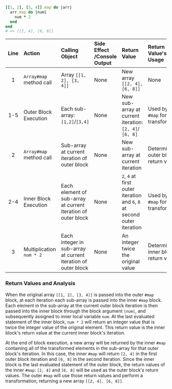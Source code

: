 ```ruby
[[1, 2], [3, 4]].map do |arr|
  arr.map do |num|
    num * 2
  end
end
# => [[2, 4], [6, 8]]
```

| **Line** | **Action**               | **Calling Object**                                            | **Side Effect /Console Output** | **Return Value**                                                         | **Return Value's Usage**                |
| :---:    | :---------               | :---------                                                    | :-----------------              | :------------------                                                      | :-----------------------                |
| 1        | `Array#map` method call  | Array `[[1, 2], [3, 4]]`                                      | None                            | New array `[[2, 4], [6, 8]]`                                             | None                                    |
| 1-5      | Outer Block Execution    | Each sub-array: `[1,2]`/`[3,4]`                               | None                            | New sub-array at current iteration: `[2, 4]`/ `[6, 8]`                   | Used by outer `#map` for transformation |
| 2        | `Array#map` method call  | Sub-array at current iteration of outer block                 | None                            | New sub-array at current iteration                                       | Determine outer block's return value    |
| 2-4      | Inner Block Execution    | Each element of sub-array at current iteration of outer block | None                            | `2`, `4` at first outer iteration and `6`, `8` at second outer iteration | Used by inner `#map` for transformation |
| 3        | Multiplication `num * 2` | Each integer in sub-array at current iteration of outer block | None                            | An integer twice the original value                                      | Determine inner block's return value    |


### Return Values and Analysis
When the original array `[[1, 2], [3, 4]]` is passed into the outer `#map` block, at each iteration each sub-array is passed into the inner `#map` block.
Each element in the sub-array at the current outer block iteration is then passed into the inner block through the block argument `|num|`,
and subsequently assigned to inner local variable `num`.
At the last evaluated statement of the inner block, `num * 2` will return an integer value that is twice the integer value of the original element.
This return value is the inner block's return value at the current inner block's iteration.

At the end of block execution, a new array will be returned by the inner `#map` containing all of the transformed elements in the sub-array for that outer block's iteration.
In this case, the inner `#map` will return `[2, 4]` in the first outer block iteration and `[6, 8]` in the second iteration.
Since the inner block is the last evaluated statement of the outer block,
the return values of the inner `#map`: `[2, 4]` and `[6, 8]` will be used as the outer block's return values.
The outer `#map` will use those return values and perform a transformation, returning a new array `[[2, 4], [6, 8]]`.


